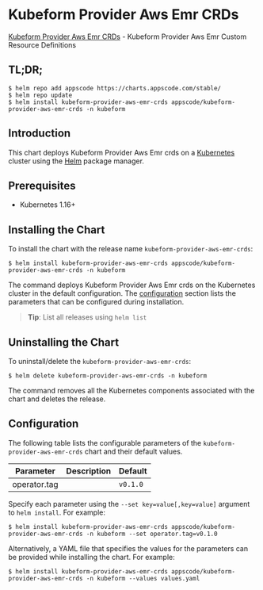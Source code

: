 # Kubeform Provider Aws Emr CRDs

[Kubeform Provider Aws Emr CRDs](https://github.com/kubeform) - Kubeform Provider Aws Emr Custom Resource Definitions

## TL;DR;

```console
$ helm repo add appscode https://charts.appscode.com/stable/
$ helm repo update
$ helm install kubeform-provider-aws-emr-crds appscode/kubeform-provider-aws-emr-crds -n kubeform
```

## Introduction

This chart deploys Kubeform Provider Aws Emr crds on a [Kubernetes](http://kubernetes.io) cluster using the [Helm](https://helm.sh) package manager.

## Prerequisites

- Kubernetes 1.16+

## Installing the Chart

To install the chart with the release name `kubeform-provider-aws-emr-crds`:

```console
$ helm install kubeform-provider-aws-emr-crds appscode/kubeform-provider-aws-emr-crds -n kubeform
```

The command deploys Kubeform Provider Aws Emr crds on the Kubernetes cluster in the default configuration. The [configuration](#configuration) section lists the parameters that can be configured during installation.

> **Tip**: List all releases using `helm list`

## Uninstalling the Chart

To uninstall/delete the `kubeform-provider-aws-emr-crds`:

```console
$ helm delete kubeform-provider-aws-emr-crds -n kubeform
```

The command removes all the Kubernetes components associated with the chart and deletes the release.

## Configuration

The following table lists the configurable parameters of the `kubeform-provider-aws-emr-crds` chart and their default values.

|  Parameter   | Description | Default  |
|--------------|-------------|----------|
| operator.tag |             | `v0.1.0` |


Specify each parameter using the `--set key=value[,key=value]` argument to `helm install`. For example:

```console
$ helm install kubeform-provider-aws-emr-crds appscode/kubeform-provider-aws-emr-crds -n kubeform --set operator.tag=v0.1.0
```

Alternatively, a YAML file that specifies the values for the parameters can be provided while
installing the chart. For example:

```console
$ helm install kubeform-provider-aws-emr-crds appscode/kubeform-provider-aws-emr-crds -n kubeform --values values.yaml
```
